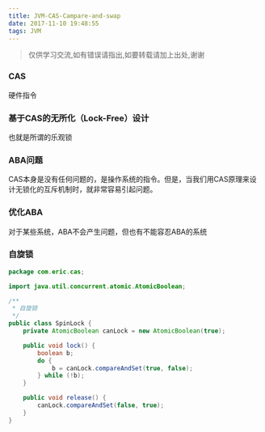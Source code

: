 ```yaml
---
title: JVM-CAS-Campare-and-swap
date: 2017-11-10 19:48:55
tags: JVM
---
```

> 仅供学习交流,如有错误请指出,如要转载请加上出处,谢谢

### CAS

硬件指令

### 基于CAS的无所化（Lock-Free）设计

也就是所谓的乐观锁

### ABA问题

CAS本身是没有任何问题的，是操作系统的指令。但是，当我们用CAS原理来设计无锁化的互斥机制时，就非常容易引起问题。

### 优化ABA

对于某些系统，ABA不会产生问题，但也有不能容忍ABA的系统

### 自旋锁

``` java
package com.eric.cas;

import java.util.concurrent.atomic.AtomicBoolean;

/**
 * 自旋锁
 */
public class SpinLock {
    private AtomicBoolean canLock = new AtomicBoolean(true);

    public void lock() {
        boolean b;
        do {
            b = canLock.compareAndSet(true, false);
        } while (!b);
    }

    public void release() {
        canLock.compareAndSet(false, true);
    }
}

```